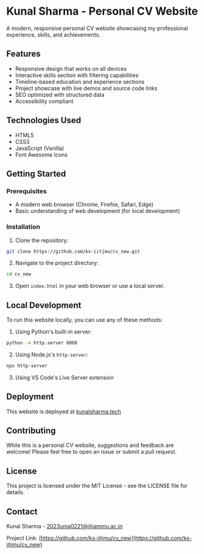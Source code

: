# Kunal Sharma - Personal CV Website

A modern, responsive personal CV website showcasing my professional experience, skills, and achievements.

## Features

- Responsive design that works on all devices
- Interactive skills section with filtering capabilities
- Timeline-based education and experience sections
- Project showcase with live demos and source code links
- SEO optimized with structured data
- Accessibility compliant

## Technologies Used

- HTML5
- CSS3
- JavaScript (Vanilla)
- Font Awesome Icons

## Getting Started

### Prerequisites

- A modern web browser (Chrome, Firefox, Safari, Edge)
- Basic understanding of web development (for local development)

### Installation

1. Clone the repository:
```bash
git clone https://github.com/ks-iitjmu/cv_new.git
```

2. Navigate to the project directory:
```bash
cd cv_new
```

3. Open `index.html` in your web browser or use a local server.

## Local Development

To run this website locally, you can use any of these methods:

1. Using Python's built-in server:
```bash
python -m http.server 8000
```

2. Using Node.js's `http-server`:
```bash
npx http-server
```

3. Using VS Code's Live Server extension

## Deployment

This website is deployed at [kunalsharma.tech](https://kunalsharma.tech/)

## Contributing

While this is a personal CV website, suggestions and feedback are welcome! Please feel free to open an issue or submit a pull request.

## License

This project is licensed under the MIT License - see the LICENSE file for details.

## Contact

Kunal Sharma - [2023uma0221@iitjammu.ac.in](mailto:2023uma0221@iitjammu.ac.in)

Project Link: [https://github.com/ks-iitjmu/cv_new](https://github.com/ks-iitjmu/cv_new) 